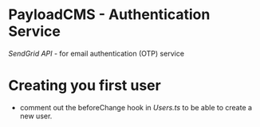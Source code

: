 # PayloadCMS - Authentication Service

_SendGrid API_ - for email authentication (OTP) service

# Creating you first user
- comment out the beforeChange hook in _Users.ts_ to be able to create a new user.
